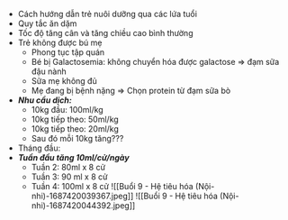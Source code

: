 - Cách hướng dẫn trẻ nuôi dưỡng qua các lứa tuổi
- Quy tắc ăn dặm
- Tốc độ tăng cân và tăng chiều cao bình thường
- Trẻ không được bú mẹ
	- Phong tục tập quán
	- Bé bị Galactosemia: không chuyển hóa được galactose => đạm sữa đậu nành
	- Sữa mẹ không đủ
	- Mẹ đang bị bệnh nặng
	=> Chọn protein từ đạm sữa bò
- **_Nhu cầu dịch:_**
	- 10kg đầu: 100ml/kg
	- 10kg tiếp theo: 50ml/kg
	- 10kg tiếp theo: 20ml/kg
	- Sau đó mỗi 10kg tăng???
- Tháng đầu:
- **_Tuần đầu tăng 10ml/cử/ngày_**
	- Tuần 2: 80ml x 8 cử
	- Tuần 3: 90 ml x 8 cử
	- Tuần 4: 100ml x 8 cử
![[Buổi 9 - Hệ tiêu hóa (Nội-nhi)-1687420039367.jpeg]]
![[Buổi 9 - Hệ tiêu hóa (Nội-nhi)-1687420044392.jpeg]]